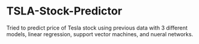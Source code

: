 # TSLA-Stock-Predictor

Tried to predict price of Tesla stock using previous data with 3 different models, linear regression, support vector machines, and nueral networks.
